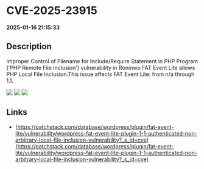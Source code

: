 # CVE-2025-23915

**2025-01-16 21:15:33**

## Description
Improper Control of Filename for Include/Require Statement in PHP Program ('PHP Remote File Inclusion') vulnerability in Roninwp FAT Event Lite allows PHP Local File Inclusion.This issue affects FAT Event Lite: from n/a through 1.1.

![](https://img.shields.io/static/v1?label=Score&message=7.5&color=red)
![](https://img.shields.io/static/v1?label=Severity&message=HIGH&color=red)
![](https://img.shields.io/static/v1?label=CWE&message=RFI&color=green)

## Links
- [https://patchstack.com/database/wordpress/plugin/fat-event-lite/vulnerability/wordpress-fat-event-lite-plugin-1-1-authenticated-non-arbitrary-local-file-inclusion-vulnerability?_s_id=cve](https://patchstack.com/database/wordpress/plugin/fat-event-lite/vulnerability/wordpress-fat-event-lite-plugin-1-1-authenticated-non-arbitrary-local-file-inclusion-vulnerability?_s_id=cve)
